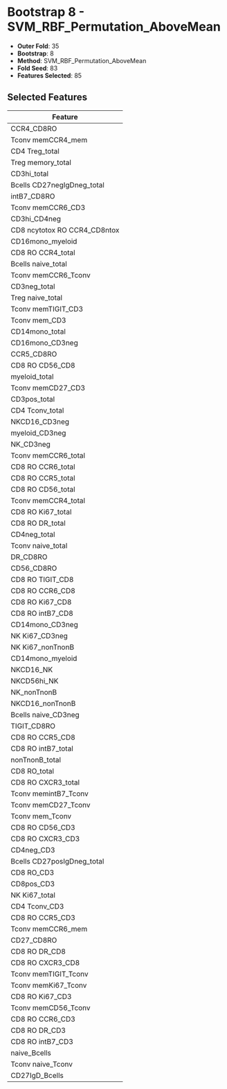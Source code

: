 # Bootstrap 8 - SVM_RBF_Permutation_AboveMean

- **Outer Fold**: 35
- **Bootstrap**: 8
- **Method**: SVM_RBF_Permutation_AboveMean
- **Fold Seed**: 83
- **Features Selected**: 85

## Selected Features

| Feature |
|---------|
| CCR4_CD8RO |
| Tconv memCCR4_mem |
| CD4 Treg_total |
| Treg memory_total |
| CD3hi_total |
| Bcells CD27negIgDneg_total |
| intB7_CD8RO |
| Tconv memCCR6_CD3 |
| CD3hi_CD4neg |
| CD8 ncytotox RO CCR4_CD8ntox |
| CD16mono_myeloid |
| CD8 RO CCR4_total |
| Bcells naive_total |
| Tconv memCCR6_Tconv |
| CD3neg_total |
| Treg naive_total |
| Tconv memTIGIT_CD3 |
| Tconv mem_CD3 |
| CD14mono_total |
| CD16mono_CD3neg |
| CCR5_CD8RO |
| CD8 RO CD56_CD8 |
| myeloid_total |
| Tconv memCD27_CD3 |
| CD3pos_total |
| CD4 Tconv_total |
| NKCD16_CD3neg |
| myeloid_CD3neg |
| NK_CD3neg |
| Tconv memCCR6_total |
| CD8 RO CCR6_total |
| CD8 RO CCR5_total |
| CD8 RO CD56_total |
| Tconv memCCR4_total |
| CD8 RO Ki67_total |
| CD8 RO DR_total |
| CD4neg_total |
| Tconv naive_total |
| DR_CD8RO |
| CD56_CD8RO |
| CD8 RO TIGIT_CD8 |
| CD8 RO CCR6_CD8 |
| CD8 RO Ki67_CD8 |
| CD8 RO intB7_CD8 |
| CD14mono_CD3neg |
| NK Ki67_CD3neg |
| NK Ki67_nonTnonB |
| CD14mono_myeloid |
| NKCD16_NK |
| NKCD56hi_NK |
| NK_nonTnonB |
| NKCD16_nonTnonB |
| Bcells naive_CD3neg |
| TIGIT_CD8RO |
| CD8 RO CCR5_CD8 |
| CD8 RO intB7_total |
| nonTnonB_total |
| CD8 RO_total |
| CD8 RO CXCR3_total |
| Tconv memintB7_Tconv |
| Tconv memCD27_Tconv |
| Tconv mem_Tconv |
| CD8 RO CD56_CD3 |
| CD8 RO CXCR3_CD3 |
| CD4neg_CD3 |
| Bcells CD27posIgDneg_total |
| CD8 RO_CD3 |
| CD8pos_CD3 |
| NK Ki67_total |
| CD4 Tconv_CD3 |
| CD8 RO CCR5_CD3 |
| Tconv memCCR6_mem |
| CD27_CD8RO |
| CD8 RO DR_CD8 |
| CD8 RO CXCR3_CD8 |
| Tconv memTIGIT_Tconv |
| Tconv memKi67_Tconv |
| CD8  RO Ki67_CD3 |
| Tconv memCD56_Tconv |
| CD8 RO CCR6_CD3 |
| CD8 RO DR_CD3 |
| CD8 RO intB7_CD3 |
| naive_Bcells |
| Tconv naive_Tconv |
| CD27IgD_Bcells |
